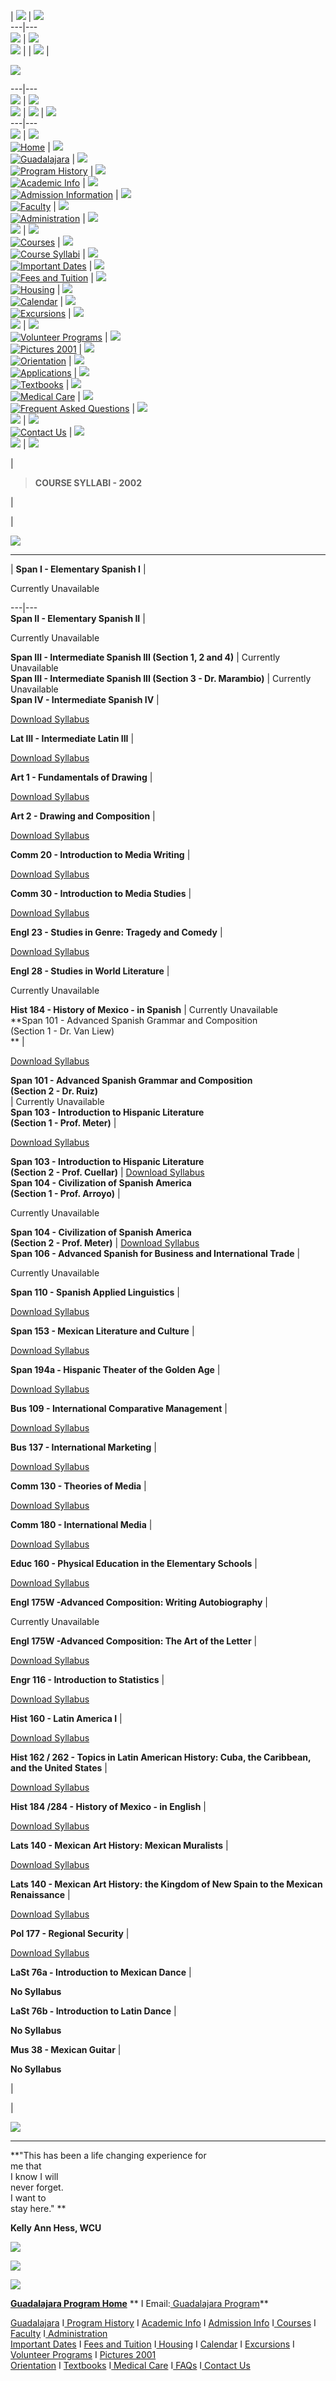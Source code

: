| ![](images/2001%20pics/maya2tempdkgr.gif) |
![](images/2001%20pics/maya2tempbl.gif)  
---|---  
![](images/2001%20pics/maya2emplgr.gif) |
![](images/2001%20pics/maya2tempdkbl.gif)  
![](images/2001%20pics/Headerfix.gif) |  |
![](images/2001%20pics/maya2tempdkgr.gif) |

![](images/2001%20pics/maya2tempbl.gif)  
  
---|---  
![](images/2001%20pics/maya2emplgr.gif) |
![](images/2001%20pics/maya2tempdkbl.gif)  
[![](images/2001%20pics/animgif/animgif2.gif)](pictures2001_1.htm) |
![](images/nav/shim.gif) | ![](images/nav/shim.gif)  
---|---  
![](images/nav/shim.gif) | ![](images/nav/shim.gif)  
[![Home](images/nav/ab_n.gif)](index.html) | ![](images/nav/shim.gif)  
[![Guadalajara](images/nav/ac_n.gif)](guadalajara.htm) |
![](images/nav/shim.gif)  
[![Program History](images/nav/ad_n.gif)](program.htm) |
![](images/nav/shim.gif)  
[![Academic Info](images/nav/ae_n.gif)](academic.htm) |
![](images/nav/shim.gif)  
[![Admission Information](images/nav/af_n.gif)](admission.htm) |
![](images/nav/shim.gif)  
[![Faculty](images/nav/ag_n.gif)](faculty.htm) | ![](images/nav/shim.gif)  
[![Administration](images/nav/ah_n.gif)](administration.htm) |
![](images/nav/shim.gif)  
![](images/nav/shim.gif) | ![](images/nav/shim.gif)  
[![Courses](images/nav/aj_n.gif)](courses.htm) | ![](images/nav/shim.gif)  
[![Course Syllabi](images/nav/ak_n.gif)](syllibi.html) |
![](images/nav/shim.gif)  
[![Important Dates](images/nav/al_n.gif)](Dates.htm) |
![](images/nav/shim.gif)  
[![Fees and Tuition](images/nav/am_n.gif)](fees.htm) |
![](images/nav/shim.gif)  
[![Housing](images/nav/an_n.gif)](housing.htm) | ![](images/nav/shim.gif)  
[![Calendar](images/nav/ao_n.gif)](calendar.htm) | ![](images/nav/shim.gif)  
[![Excursions](images/nav/ap_n.gif)](excursions.htm) |
![](images/nav/shim.gif)  
![](images/nav/shim.gif) | ![](images/nav/shim.gif)  
[![Volunteer Programs](images/nav/ar_n.gif)](volunteer.htm) |
![](images/nav/shim.gif)  
[![Pictures 2001](images/nav/as_n.gif)](pictures2001_1.htm) |
![](images/nav/shim.gif)  
[![Orientation](images/nav/at_n.gif)](orientation.htm) |
![](images/nav/shim.gif)  
[![Applications](images/nav/au_n.gif)](download.htm) |
![](images/nav/shim.gif)  
[![Textbooks](images/nav/av_n.gif)](booklist2002.htm) |
![](images/nav/shim.gif)  
[![Medical Care](images/nav/aw_n.gif)](medical.htm) | ![](images/nav/shim.gif)  
[![Frequent Asked Questions](images/nav/ax_n.gif)](faq.htm) |
![](images/nav/shim.gif)  
![](images/nav/shim.gif) | ![](images/nav/shim.gif)  
[![Contact Us](images/nav/az_n.gif)](contact.htm) | ![](images/nav/shim.gif)  
![](images/nav/shim.gif) | ![](images/nav/shim.gif)  
  
|



> **COURSE SYLLABI - 2002**

|

|

[![](images/2001%20pics/animgif/syllabi3.gif)](syllibi.html)  
  
---  
  
  
  
| **Span I - Elementary Spanish I** |

Currently Unavailable  
  
---|---  
**Span II - Elementary Spanish II** |

Currently Unavailable  
  
**Span III - Intermediate Spanish III (Section 1, 2 and 4)** |  Currently
Unavailable  
**Span III - Intermediate Spanish III (Section 3 - Dr. Marambio)** |
Currently Unavailable  
**Span IV - Intermediate Spanish IV** |

[Download Syllabus](New%20text/span4alv.doc)  
  
**Lat III - Intermediate Latin III** |

[Download Syllabus](New%20text/02LatIII.doc)  
  
**Art 1 - Fundamentals of Drawing** |

[Download Syllabus](New%20text/02Art1.doc)  
  
**Art 2 - Drawing and Composition** |

[Download Syllabus](New%20text/02Art2.doc)  
  
**Comm 20 - Introduction to Media Writing** |

[Download Syllabus](New%20text/02COMM20.doc)  
  
**Comm 30 - Introduction to Media Studies** |

[Download Syllabus](New%20text/02Comm30.doc)  
  
**Engl 23 - Studies in Genre: Tragedy and Comedy** |

[Download Syllabus](New%20text/02Engl23.doc)  
  
**Engl 28 - Studies in World Literature** |

Currently Unavailable  
  
**Hist 184 - History of Mexico - in Spanish** |  Currently Unavailable  
**Span 101 - Advanced Spanish Grammar and Composition  
(Section 1 - Dr. Van Liew)  
** |

[Download Syllabus](New%20text/Span101vanliew.doc)  
  
**Span 101 - Advanced Spanish Grammar and Composition  
(Section 2 - Dr. Ruiz)**  
|  Currently Unavailable  
**Span 103 - Introduction to Hispanic Literature  
(Section 1 - Prof. Meter)** |

[Download Syllabus](New%20text/Guadalajara-103/Guadalajara-103.doc)  
  
**Span 103 - Introduction to Hispanic Literature  
(Section 2 - Prof. Cuellar)** | [Download
Syllabus](New%20text/newSPAN103/SPAN103.doc)  
**Span 104 - Civilization of Spanish America  
(Section 1 - Prof. Arroyo)** |

Currently Unavailable  
  
**Span 104 - Civilization of Spanish America  
(Section 2 - Prof. Meter)** | [Download
Syllabus](New%20text/Guadalajara-103/Guadalajara-104.doc)  
**Span 106 - Advanced Spanish for Business and International Trade** |

Currently Unavailable  
  
**Span 110 - Spanish Applied Linguistics** |

[Download Syllabus](New%20text/Espa%F1ol110n.doc)  
  
**Span 153 - Mexican Literature and Culture** |

[Download Syllabus](New%20text/newSPAN103/SPAN153.doc)  
  
**Span 194a - Hispanic Theater of the Golden Age** |

[Download Syllabus](New%20text/span194new.doc)  
  
**Bus 109 - International Comparative Management** |

[Download Syllabus](New%20text/02Bus109.doc)  
  
**Bus 137 - International Marketing** |

[Download Syllabus](New%20text/02Bus137.doc)  
  
**Comm 130 - Theories of Media** |

[Download Syllabus](New%20text/02COMM130.doc)  
  
**Comm 180 - International Media** |

[Download Syllabus](New%20text/02Comm180/02Comm180.doc)  
  
**Educ 160 - Physical Education in the Elementary Schools** |

[Download Syllabus](New%20text/educ160.doc)  
  
**Engl 175W -Advanced Composition: Writing Autobiography** |

Currently Unavailable  
  
**Engl 175W -Advanced Composition: The Art of the Letter** |

[Download Syllabus](New%20text/TCsyllabus/175.doc)  
  
**Engr 116 - Introduction to Statistics** |

[Download Syllabus](New%20text/02ENGR116.doc)  
  
**Hist 160 - Latin America I** |

[Download Syllabus](New%20text/Hist160.doc)  
  
**Hist 162 / 262 - Topics in Latin American History: Cuba, the Caribbean, and
the United States** |

[Download Syllabus](New%20text/02Hist162.doc)  
  
**Hist 184 /284 - History of Mexico - in English** |

[Download Syllabus](New%20text/02Hist184.284.doc)  
  
**Lats 140 - Mexican Art History: Mexican Muralists** |

[Download Syllabus](New%20text/02Engl23/02Lats140-1&amp;amp;2.DOC)  
  
**Lats 140 - Mexican Art History: the Kingdom of New Spain to the Mexican
Renaissance** |

[Download Syllabus](New%20text/ArtHistory-n.doc)  
  
**Pol 177 - Regional Security** |

[Download Syllabus](New%20text/newpol177_2.doc)  
  
**LaSt 76a - Introduction to Mexican Dance** |

**No Syllabus**  
  
**LaSt 76b - Introduction to Latin Dance** |

**No Syllabus**  
  
**Mus 38 - Mexican Guitar** |

**No Syllabus**  
  
  |  
  
|

![](images/Photo%20Bank/Excusions/Mexico%20City/fountain.JPG)  
  
---  
  
  


**"This has been a life changing experience for  
me that  
I know I will  
never forget.  
I want to  
stay here." **

**Kelly Ann Hess, WCU**

  
  
![](images/Photo%20Bank/Excusions/Mexico%20City/faces.JPG)  
  


![](images/Photo%20Bank/Excusions/Puerto%20Vallarta/parasails.JPG)

  
  
![](images/Photo%20Bank/Excusions/Tequila/tequila2.JPG)  
  


[**Guadalajara Program Home**](index.html) ** I Email:[ Guadalajara
Program](mailto:guadalajara@sandiego.edu)**

[Guadalajara](guadalajara.htm) I[ Program History](program.htm) I [Academic
Info](academic.htm) I [Admission Info](admission.htm) I[ Courses](courses.htm)
I[ Faculty](faculty.htm) I[ Administration](administration.htm)  
[Important Dates](Dates.htm) I [Fees and Tuition](fees.htm) I[
Housing](housing.htm) I [Calendar](calendar.htm) I
[Excursions](excursions.htm) I [Volunteer Programs](volunteer.htm) I [Pictures
2001](pictures2001_1.htm)  
[Orientation](orientation.htm) I [Textbooks](booklist2002.htm) I[ Medical
Care](medical.htm) I[ FAQs](faq.htm) I[ Contact Us](contact.htm)



